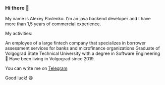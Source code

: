 ### Hi there 👋
My name is Alexey Pavlenko. I'm an java backend developer and I have more than 1,5 years of commercial experience.

My activities:

An employee of a large fintech company that specializes in borrower assessment services for banks and microfinance organizations
Graduate of Volgograd State Technical University with a degree in Software Engineering
🔭 Have been living in Volgograd since 2019.

You can write me on [Telegram](https://t.me/linkroot1)

Good luck! 😄
